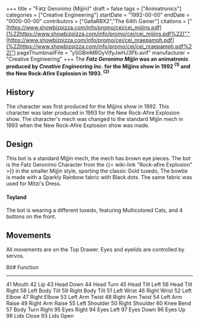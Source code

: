 +++
title = "Fatz Geronimo (Mijjin)"
draft = false
tags = ["Animatronics"]
categories = ["Creative Engineering"]
startDate = "1992-00-00"
endDate = "0000-00-00"
contributors = ["GallaRBX2","The 64th Gamer"]
citations = ["[https://www.showbizpizza.com/info/promo/cei/cei_mijjins.pdf](%22https://www.showbizpizza.com/info/promo/cei/cei_mijjins.pdf%22)","[https://www.showbizpizza.com/info/promo/cei/cei_nraepamph.pdf](%22https://www.showbizpizza.com/info/promo/cei/cei_nraepamph.pdf%22)"]
pageThumbnailFile = "ySGBmMRGyVlfyJwHJ3Pb.avif"
manufacturer = "Creative Engineering"
+++
The ***Fatz Geronimo Mijjin* was an animatronic produced by *Creative Engineering Inc.* for the Mijjins show in 1992 <sup>(1)</sup> and the New Rock-Afire Explosion in 1993. <sup>(2)</sup>**

## History

The character was first produced for the Mijjins show in 1992.
This character was later produced in 1993 for the New Rock-Afire Explosion show.
The character's mech was changed to the standard Mijjin mech in 1993 when the New Rock-Afire Explosion show was made.

## Design

This bot is a standard Mijjin mech, the mech has brown eye pieces. The bot is the Fatz Geronimo Character from the {{< wiki-link "Rock-afire Explosion" >}} in the smaller Mijjin style, sporting the classic Gold tuxedo, The bowtie is made with a Sparkly Rainbow fabric with Black dots. The same fabric was used for Mitzi's Dress.

#### Toyland

The bot is wearing a different tuxedo, featuring Multicolored Cats, and 4 buttons on the front.

## Movements

All movements are on the Top Drawer. Eyes and eyelids are controlled by servos.

  Bit#   Function
  ------ -----------------
  41     Mouth
  42     Lip
  43     Head Down
  44     Head Turn
  45     Head Tilt Left
  56     Head Tilt Right
  58     Left Body Tilt
  59     Right Body Tilt
  51     Left Wrist
  46     Right Wrist
  52     Left Elbow
  47     Right Elbow
  53     Left Arm Twist
  48     Right Arm Twist
  54     Left Arm Raise
  49     Right Arm Raise
  55     Left Shoulder
  50     Right Shoulder
  60     Knee Bend
  57     Body Turn Right
  95     Eyes Right
  94     Eyes Left
  97     Eyes Down
  96     Eyes Up
  98     Lids Close
  93     Lids Open
